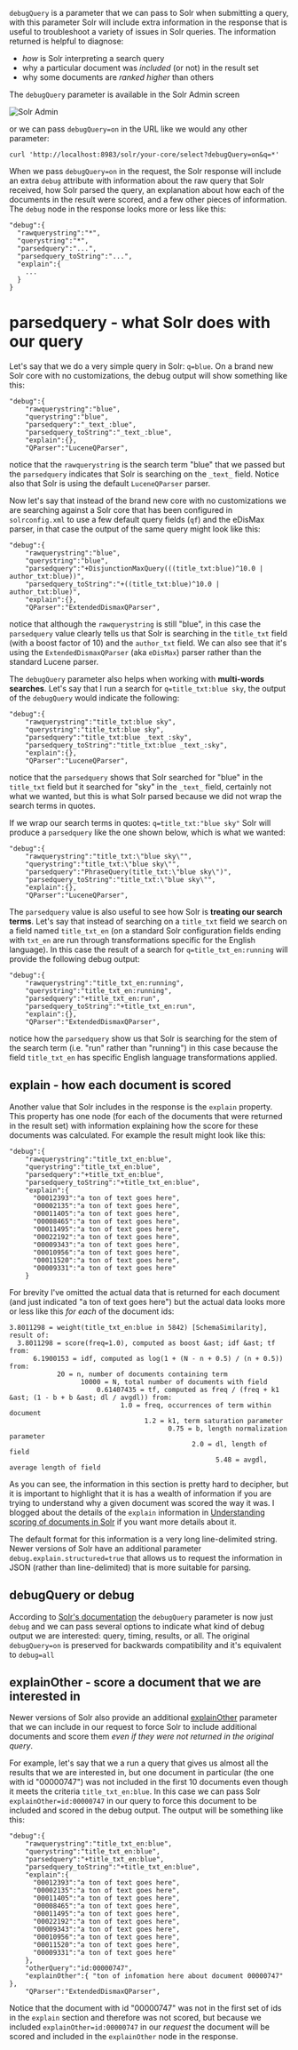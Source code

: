 `debugQuery` is a parameter that we can pass to Solr when submitting a query, with this parameter Solr will include extra information in the response that is useful to troubleshoot a variety of issues in Solr queries. The information returned is helpful to diagnose:

* *how* is Solr interpreting a search query
* why a particular document was *included* (or not) in the result set
* why some documents are *ranked higher* than others

The `debugQuery` parameter is available in the Solr Admin screen

![Solr Admin](https://hectorcorrea.com/images/solr_debug_query.jpg)

or we can pass `debugQuery=on` in the URL like we would any other parameter:

```
curl 'http://localhost:8983/solr/your-core/select?debugQuery=on&q=*'
```

When we pass `debugQuery=on` in the request, the Solr response will include an extra `debug` attribute with information about the raw query that Solr received, how Solr parsed the query, an explanation about how each of the documents in the result were scored, and a few other pieces of information. The `debug` node in the response looks more or less like this:

```
"debug":{
  "rawquerystring":"*",
  "querystring":"*",
  "parsedquery":"...",
  "parsedquery_toString":"...",
  "explain":{
    ...
  }
}
```

# parsedquery - what Solr does with our query
Let's say that we do a very simple query in Solr: `q=blue`. On a brand new Solr core with no customizations, the debug output will show something like this:

```
"debug":{
    "rawquerystring":"blue",
    "querystring":"blue",
    "parsedquery":"_text_:blue",
    "parsedquery_toString":"_text_:blue",
    "explain":{},
    "QParser":"LuceneQParser",
```

notice that the `rawquerystring` is the search term "blue" that we passed but the `parsedquery` indicates that Solr is searching on the `_text_` field. Notice also that Solr is using the default `LuceneQParser` parser.

Now let's say that instead of the brand new core with no customizations we are searching against a Solr core that has been configured in `solrconfig.xml` to use a few default query fields (`qf`) and the eDisMax parser, in that case the output of the same query might look like this:

```
"debug":{
    "rawquerystring":"blue",
    "querystring":"blue",
    "parsedquery":"+DisjunctionMaxQuery(((title_txt:blue)^10.0 | author_txt:blue))",
    "parsedquery_toString":"+((title_txt:blue)^10.0 | author_txt:blue)",
    "explain":{},
    "QParser":"ExtendedDismaxQParser",
```

notice that although the `rawquerystring` is still "blue", in this case the `parsedquery` value clearly tells us that Solr is searching in the `title_txt` field (with a boost factor of 10) and the `author_txt` field. We can also see that it's using the `ExtendedDismaxQParser` (aka `eDisMax`) parser rather than the standard Lucene parser.

The `debugQuery` parameter also helps when working with **multi-words searches**. Let's say that I run a search for `q=title_txt:blue sky`, the output of the `debugQuery` would indicate the following:

```
"debug":{
    "rawquerystring":"title_txt:blue sky",
    "querystring":"title_txt:blue sky",
    "parsedquery":"title_txt:blue _text_:sky",
    "parsedquery_toString":"title_txt:blue _text_:sky",
    "explain":{},
    "QParser":"LuceneQParser",
```

notice that the `parsedquery` shows that Solr searched for "blue" in the `title_txt` field but it searched for "sky" in the `_text_` field, certainly not what we wanted, but this is what Solr parsed because we did not wrap the search terms in quotes.

If we wrap our search terms in quotes: `q=title_txt:"blue sky"` Solr will produce a `parsedquery` like the one shown below, which is what we wanted:

```
"debug":{
    "rawquerystring":"title_txt:\"blue sky\"",
    "querystring":"title_txt:\"blue sky\"",
    "parsedquery":"PhraseQuery(title_txt:\"blue sky\")",
    "parsedquery_toString":"title_txt:\"blue sky\"",
    "explain":{},
    "QParser":"LuceneQParser",
```


The `parsedquery` value is also useful to see how Solr is **treating our search terms**. Let's say that instead of searching on a `title_txt` field we search on a field named `title_txt_en` (on a standard Solr configuration fields ending with `txt_en` are run through transformations specific for the English language). In this case the result of a search for `q=title_txt_en:running` will provide the following debug output:

```
"debug":{
    "rawquerystring":"title_txt_en:running",
    "querystring":"title_txt_en:running",
    "parsedquery":"+title_txt_en:run",
    "parsedquery_toString":"+title_txt_en:run",
    "explain":{},
    "QParser":"ExtendedDismaxQParser",
```

notice how the `parsedquery` show us that Solr is searching for the stem of the search term (i.e. "run" rather than "running") in this case because the field `title_txt_en` has specific English language transformations applied.

## explain - how each document is scored

Another value that Solr includes in the response is the `explain` property. This property has one node (for each of the documents that were returned in the result set) with information explaining how the score for these documents was calculated. For example the result might look like this:

```
"debug":{
    "rawquerystring":"title_txt_en:blue",
    "querystring":"title_txt_en:blue",
    "parsedquery":"+title_txt_en:blue",
    "parsedquery_toString":"+title_txt_en:blue",
    "explain":{
      "00012393":"a ton of text goes here",
      "00002135":"a ton of text goes here",
      "00011405":"a ton of text goes here",
      "00008465":"a ton of text goes here",
      "00011495":"a ton of text goes here",
      "00022192":"a ton of text goes here",
      "00009343":"a ton of text goes here",
      "00010956":"a ton of text goes here",
      "00011520":"a ton of text goes here",
      "00009331":"a ton of text goes here"
    }
```

For brevity I've omitted the actual data that is returned for each document (and just indicated "a ton of text goes here") but the actual data looks more or less like this *for each* of the document ids:

```
3.8011298 = weight(title_txt_en:blue in 5842) [SchemaSimilarity], result of:
  3.8011298 = score(freq=1.0), computed as boost &ast; idf &ast; tf from:
      6.1900153 = idf, computed as log(1 + (N - n + 0.5) / (n + 0.5)) from:
            20 = n, number of documents containing term
                  10000 = N, total number of documents with field
                      0.61407435 = tf, computed as freq / (freq + k1 &ast; (1 - b + b &ast; dl / avgdl)) from:
                            1.0 = freq, occurrences of term within document
                                  1.2 = k1, term saturation parameter
                                        0.75 = b, length normalization parameter
                                              2.0 = dl, length of field
                                                    5.48 = avgdl, average length of field
```

As you can see, the information in this section is pretty hard to decipher, but it is important to highlight that it is has a wealth of information if you are trying to understand why a given document was scored the way it was. I blogged about the details of the `explain` information in [Understanding scoring of documents in Solr](https://library.brown.edu/create/digitaltechnologies/understanding-scoring-of-documents-in-solr/) if you want more details about it.

The default format for this information is a very long line-delimited string. Newer versions of Solr have an additional parameter `debug.explain.structured=true` that allows us to request the information in JSON (rather than line-delimited) that is more suitable for parsing.

## debugQuery or debug
According to [Solr's documentation](https://solr.apache.org/guide/8_9/common-query-parameters.html#debug-parameter) the `debugQuery` parameter is now just `debug` and we can pass several options to indicate what kind of debug output we are interested: query, timing, results, or all. The original `debugQuery=on` is preserved for backwards compatibility and it's equivalent to `debug=all`

## explainOther - score a document that we are interested in
Newer versions of Solr also provide an additional [explainOther](https://solr.apache.org/guide/8_9/common-query-parameters.html#explainother-parameter) parameter that we can include in our request to force Solr to include additional documents and score them *even if they were not returned in the original query*. 

For example, let's say that we a run a query that gives us almost all the results that we are interested in, but one document in particular (the one with id "00000747") was not included in the first 10 documents even though it meets the criteria `title_txt_en:blue`. In this case we can pass Solr `explainOther=id:00000747` in our query to force this document to be included and scored in the debug output. The output will be something like this:

```
"debug":{
    "rawquerystring":"title_txt_en:blue",
    "querystring":"title_txt_en:blue",
    "parsedquery":"+title_txt_en:blue",
    "parsedquery_toString":"+title_txt_en:blue",
    "explain":{
      "00012393":"a ton of text goes here",
      "00002135":"a ton of text goes here",
      "00011405":"a ton of text goes here",
      "00008465":"a ton of text goes here",
      "00011495":"a ton of text goes here",
      "00022192":"a ton of text goes here",
      "00009343":"a ton of text goes here",
      "00010956":"a ton of text goes here",
      "00011520":"a ton of text goes here",
      "00009331":"a ton of text goes here"
    },
    "otherQuery":"id:00000747",
    "explainOther":{ "ton of infomation here about document 00000747" },
    "QParser":"ExtendedDismaxQParser",

```

Notice that the document with id "00000747" was not in the first set of ids in the `explain` section and therefore was not scored, but because we included `explainOther=id:00000747` in our *request* the document will be scored and included in the `explainOther` node in the response.
